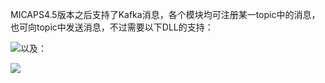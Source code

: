 MICAPS4.5版本之后支持了Kafka消息，各个模块均可注册某一topic中的消息，也可向topic中发送消息，不过需要以下DLL的支持：

![](/assets/M4MsgReliance.PNG)以及：

![](/assets/libkafka.PNG)

